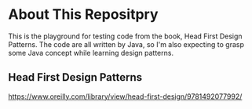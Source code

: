 # About This Repositpry

This is the playground for testing code from the book, Head First Design Patterns.
The code are all written by Java, so I'm also expecting to grasp some Java concept while learning design patterns.

## Head First Design Patterns

https://www.oreilly.com/library/view/head-first-design/9781492077992/
